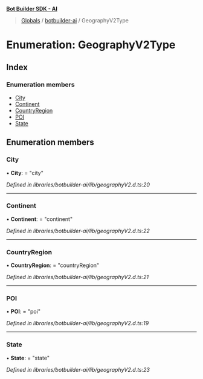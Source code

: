 **[Bot Builder SDK - AI](../README.md)**

> [Globals](undefined) / [botbuilder-ai](../README.md) / GeographyV2Type

# Enumeration: GeographyV2Type

## Index

### Enumeration members

* [City](botbuilder_ai.geographyv2type.md#city)
* [Continent](botbuilder_ai.geographyv2type.md#continent)
* [CountryRegion](botbuilder_ai.geographyv2type.md#countryregion)
* [POI](botbuilder_ai.geographyv2type.md#poi)
* [State](botbuilder_ai.geographyv2type.md#state)

## Enumeration members

### City

•  **City**:  = "city"

*Defined in libraries/botbuilder-ai/lib/geographyV2.d.ts:20*

___

### Continent

•  **Continent**:  = "continent"

*Defined in libraries/botbuilder-ai/lib/geographyV2.d.ts:22*

___

### CountryRegion

•  **CountryRegion**:  = "countryRegion"

*Defined in libraries/botbuilder-ai/lib/geographyV2.d.ts:21*

___

### POI

•  **POI**:  = "poi"

*Defined in libraries/botbuilder-ai/lib/geographyV2.d.ts:19*

___

### State

•  **State**:  = "state"

*Defined in libraries/botbuilder-ai/lib/geographyV2.d.ts:23*
